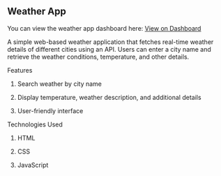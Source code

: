 ## Weather App

You can view the weather app dashboard here: [View on Dashboard](https://siddhantjain1077.github.io/Weather-Website-API-/)

A simple web-based weather application that fetches real-time weather details of different cities using an API. Users can enter a city name and retrieve the weather conditions, temperature, and other details.

Features

1. Search weather by city name

2. Display temperature, weather description, and additional details

3. User-friendly interface

Technologies Used

1. HTML

2. CSS

3. JavaScript





